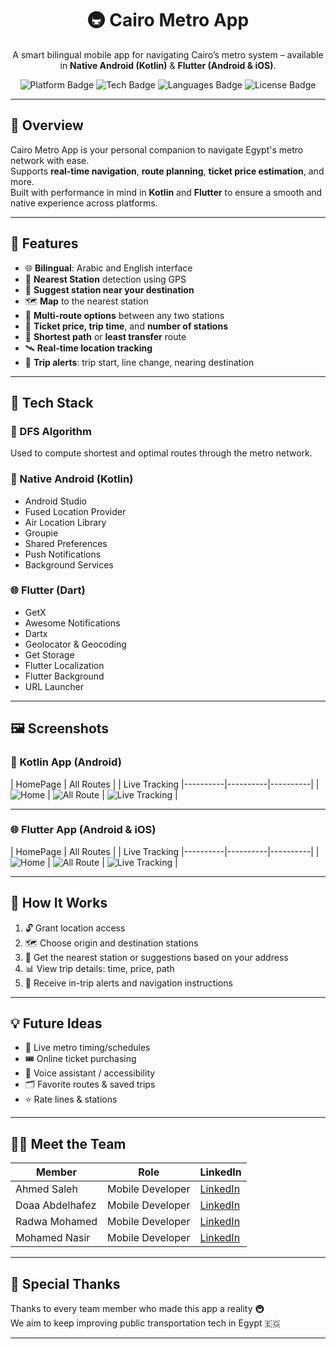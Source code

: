 <h1 align="center">🚇 Cairo Metro App</h1>

<p align="center">
A smart bilingual mobile app for navigating Cairo’s metro system – available in <b>Native Android (Kotlin)</b> & <b>Flutter (Android & iOS)</b>.
</p>

<p align="center">
  <img src="https://img.shields.io/badge/Platform-Android%20%7C%20iOS-blue" alt="Platform Badge"/>
  <img src="https://img.shields.io/badge/Tech-Kotlin%20%7C%20Flutter%20%7C%20DFS-lightgrey" alt="Tech Badge"/>
  <img src="https://img.shields.io/badge/Languages-Arabic%20%7C%20English-green" alt="Languages Badge"/>
  <img src="https://img.shields.io/badge/License-MIT-yellow" alt="License Badge"/>
</p>

---

## 🌟 Overview

Cairo Metro App is your personal companion to navigate Egypt's metro network with ease.  
Supports **real-time navigation**, **route planning**, **ticket price estimation**, and more.  
Built with performance in mind in **Kotlin** and **Flutter** to ensure a smooth and native experience across platforms.

---

## 🚀 Features

- 🌐 **Bilingual**: Arabic and English interface
- 📍 **Nearest Station** detection using GPS
- 📌 **Suggest station near your destination**
- 🗺️ **Map** to the nearest station
- 🔁 **Multi-route options** between any two stations
- 💸 **Ticket price, trip time**, and **number of stations**
- 🚉 **Shortest path** or **least transfer** route
- 🛰 **Real-time location tracking**
- 🔔 **Trip alerts**: trip start, line change, nearing destination

---

## 🧠 Tech Stack

### 🧭 DFS Algorithm  
Used to compute shortest and optimal routes through the metro network.

### 📱 Native Android (Kotlin)
- Android Studio  
- Fused Location Provider  
- Air Location Library  
- Groupie  
- Shared Preferences  
- Push Notifications  
- Background Services  

### 🌐 Flutter (Dart)
- GetX  
- Awesome Notifications  
- Dartx  
- Geolocator & Geocoding  
- Get Storage  
- Flutter Localization  
- Flutter Background  
- URL Launcher  

---

## 🖼️ Screenshots

### 📱 Kotlin App (Android)

| HomePage | All Routes | | Live Tracking
|----------|----------|----------|
| ![Home](https://i.postimg.cc/NfB9Jtkz/image.png) | ![All Route](https://i.postimg.cc/LXF6Jkyb/image.png) | ![Live Tracking](https://i.postimg.cc/L6Q9tFCf/image.png) |

---

### 🌐 Flutter App (Android & iOS)

| HomePage | All Routes | | Live Tracking
|----------|----------|----------|
| ![Home](https://i.postimg.cc/NfB9Jtkz/image.png) | ![All Route](https://i.postimg.cc/LXF6Jkyb/image.png) | ![Live Tracking](https://i.postimg.cc/L6Q9tFCf/image.png) |


---

## 🧩 How It Works

1. 🔓 Grant location access
2. 🗺 Choose origin and destination stations
3. 📍 Get the nearest station or suggestions based on your address
4. 📊 View trip details: time, price, path
5. 🚨 Receive in-trip alerts and navigation instructions

---

## 💡 Future Ideas

- 🚦 Live metro timing/schedules  
- 🎟 Online ticket purchasing  
- 🙋 Voice assistant / accessibility  
- 🗂 Favorite routes & saved trips  
- ⭐ Rate lines & stations  

---

## 👨‍💻 Meet the Team

| Member            | Role                 | LinkedIn                          |
|------------------|----------------------|-----------------------------------|
| Ahmed Saleh      | Mobile Developer     | [LinkedIn](https://www.linkedin.com/in/ahmed-saleh-054651219/) |
| Doaa Abdelhafez  | Mobile Developer     | [LinkedIn](https://www.linkedin.com/in/doaa-abd-el-hafez/) |
| Radwa Mohamed    | Mobile Developer     | [LinkedIn](https://www.linkedin.com/in/radwa-mohamed-029bab25a/) |
| Mohamed Nasir    | Mobile Developer     | [LinkedIn](https://www.linkedin.com/in/mohamed-nosair-11b814192/) |

---

## 🙏 Special Thanks
Thanks to every team member who made this app a reality 🚇  
We aim to keep improving public transportation tech in Egypt 🇪🇬

---

